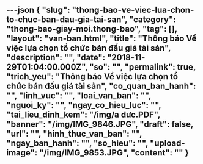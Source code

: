 ---json
{
    "slug": "thong-bao-ve-viec-lua-chon-to-chuc-ban-dau-gia-tai-san",
    "category": "thong-bao-giay-moi.thong-bao",
    "tag": [],
    "layout": "van-ban.html",
    "title": "Thông báo Về việc lựa chọn tổ chức bán đấu giá tài sản",
    "description": "",
    "date": "2018-11-29T01:04:00.000Z",
    "so": "",
    "permalink": true,
    "trich_yeu": "Thông báo Về việc lựa chọn tổ chức bán đấu giá tài sản",
    "co_quan_ban_hanh": "",
    "linh_vuc": "",
    "loai_van_ban": "",
    "nguoi_ky": "",
    "ngay_co_hieu_luc": "",
    "tai_lieu_dinh_kem": "/img/a dưc.PDF",
    "banner": "/img/IMG_9846.JPG",
    "draft": false,
    "url": "",
    "hinh_thuc_van_ban": "",
    "ngay_ban_hanh": "",
    "so_hieu": "",
    "upload-image": "/img/IMG_9853.JPG",
    "__content__": ""
}
---
<p><img alt="" src="/img/IMG_9846.JPG" /></p>

<p><img alt="" src="/img/IMG_9848.JPG" /></p>

<p><img alt="" src="/img/IMG_9849.JPG" /></p>

<p><img alt="" src="/img/IMG_9850.JPG" /></p>

<p><img alt="" src="/img/IMG_9851.JPG" /></p>

<p><img alt="" src="/img/IMG_9852.JPG" /></p>

<p><img alt="" src="/img/IMG_9853.JPG" /></p>
